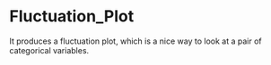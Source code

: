 # Fluctuation_Plot
It produces a fluctuation plot, which is a nice way to look at a pair of categorical variables.
